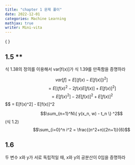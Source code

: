 ```yaml
---
title: "chapter 1 문제 풀이"
date: 2022-12-01
categories: Machine Learning
mathjax: true
writer: Mini-vita
---
```


\{ \}

## 1.5 **
식 1.38의 정의를 이용해서 var[f(x)]가 식 1.39를 만족함을 증명하라

$$var[f] = E[(f(x) - E[f(x)])^2]$$
$$       = E[(f(x)^2 - 2f(x)E[f(x)] + E[f(x)]^2] $$
$$       = E[f(x)^2] - 2E[f(x)]^2 + E[f(x)]^2 $$
$$       = E[f(x)^2] - E[f(x)]^2

$$\sum_{n=1}^N\{ y(x_n, w) - t_n \} ^2$$   (식 1.2)
$$\sum_{i=0}^n i^2 = \frac{(n^2+n)(2n+1)}{6}$$

## 1.6 ## 
두 변수 x와 y가 서로 독립적일 때, x와 y의 공분산이 0임을 증명하라

